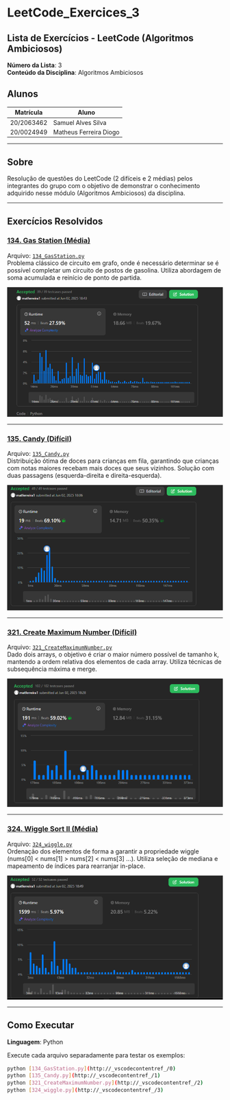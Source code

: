 # LeetCode_Exercices_3

## Lista de Exercícios - LeetCode (Algoritmos Ambiciosos)

**Número da Lista**: 3  
**Conteúdo da Disciplina**: Algoritmos Ambiciosos

## Alunos

| Matrícula   | Aluno                        |
| ----------- | --------------------------- |
| 20/2063462  | Samuel Alves Silva          |
| 20/0024949  | Matheus Ferreira Diogo      |

---

## Sobre

Resolução de questões do LeetCode (2 difíceis e 2 médias) pelos integrantes do grupo com o objetivo de demonstrar o conhecimento adquirido nesse módulo (Algoritmos Ambiciosos) da disciplina.

---

## Exercícios Resolvidos

### [134. Gas Station (Média)](https://leetcode.com/problems/gas-station/description/?envType=problem-list-v2&envId=greedy)  
Arquivo: [`134_GasStation.py`](./134_GasStation.py)  
Problema clássico de circuito em grafo, onde é necessário determinar se é possível completar um circuito de postos de gasolina. Utiliza abordagem de soma acumulada e reinício de ponto de partida.

![134_GasStation](/assets/134PNG.PNG)

---

### [135. Candy (Difícil)](https://leetcode.com/problems/candy/)  
Arquivo: [`135_Candy.py`](./135_Candy.py)  
Distribuição ótima de doces para crianças em fila, garantindo que crianças com notas maiores recebam mais doces que seus vizinhos. Solução com duas passagens (esquerda-direita e direita-esquerda).

![135_Candy](/assets/135.PNG)

---

### [321. Create Maximum Number (Difícil)](https://leetcode.com/problems/create-maximum-number/)  
Arquivo: [`321_CreateMaximumNumber.py`](./321_CreateMaximumNumber.py)  
Dado dois arrays, o objetivo é criar o maior número possível de tamanho k, mantendo a ordem relativa dos elementos de cada array. Utiliza técnicas de subsequência máxima e merge.

![321_CreateMaximumNumber](/assets/321.PNG)

---

### [324. Wiggle Sort II (Média)](https://leetcode.com/problems/wiggle-sort-ii/)  
Arquivo: [`324_wiggle.py`](./324_wiggle.py)  
Ordenação dos elementos de forma a garantir a propriedade wiggle (nums[0] < nums[1] > nums[2] < nums[3] ...). Utiliza seleção de mediana e mapeamento de índices para rearranjar in-place.

![324_wiggle](/assets/324PNG.PNG)

---

## Como Executar

**Linguagem**: Python

Execute cada arquivo separadamente para testar os exemplos:

```sh
python [134_GasStation.py](http://_vscodecontentref_/0)
python [135_Candy.py](http://_vscodecontentref_/1)
python [321_CreateMaximumNumber.py](http://_vscodecontentref_/2)
python [324_wiggle.py](http://_vscodecontentref_/3)